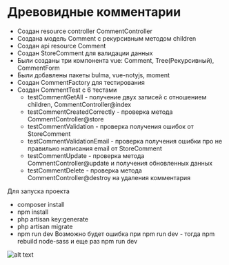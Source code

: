 
# Древовидные комментарии

* Создан resource controller CommentController
* Создана модель Comment с рекурсивным методом children
* Создан api resource Comment 
* Создан StoreComment для валидации данных
* Были созданы три компонента vue: Comment, Tree(Рекурсивный), CommentForm
* Были добавлены пакеты bulma, vue-notyjs, moment
* Создан CommentFactory для тестирования
* Создан CommentTest с 6 тестами 
    - testCommentGetAll -  получение двух записей с отношением children, CommentController@index
    - testCommentCreatedCorrectly - проверка метода CommentController@store
    - testCommentValidation - проверка получения ошибок от StoreComment
    - testCommentValidationEmail - проверка получения ошибки про не правильно написания email от StoreComment
    - testCommentUpdate - проверка метода CommentController@update и получения обновленных данных
    - testCommentDelete - проверка метода CommentController@destroy на удаления комментария 

Для запуска проекта 
* composer install
* npm install
* php artisan key:generate 
* php artisan migrate
* npm run dev
Возможно будет ошибка при npm run dev - тогда npm rebuild node-sass и еще раз npm run dev

![alt text](https://lh3.googleusercontent.com/DqtOmI_H6XSRva2UhE_aG4qlNj9VIu5FKQuSk569KTZpvAPrDHkxTd-XPckka9m1wheW2PkKPBzepvuucaymJcGQujQ1boYPP0qGLJ9QTSrH76vKQUeivh1GKsBfWY_TRQpu_L8ZvfIETMrhtGHf3NoakrfGZ4jnrXrvYM1DXILcj62asWeATflUfHw76z-4ESYt3ul86iV5vHRWkGzoY6jSP3AwE3lt7HfwyQoKBCQNxzr1rR0CeXb1BOj-EX7BNo7zDuMBVXcH357Y6jY-ObUMRWnu9nAnoB6Fnm04jj51EZwLTpbn3t_DiSTwbHE64ClSWXflkEEjYuuwIPalEZlaBrjDS_q80y745uitAodVVSCueNRxH5whdWOkGuAyFanH8kJgs7uDDCD_Nw-W7PZUdRH2iYvjvrZywxuZHi96-v67mRE9nLpaViAVl1Mye2Kgzz-bgWH_gSiTG8WE-l-fTZVCTeH8XmsUxbu4akS_kLFudxIM0pKr5mXchI1bQZCo25FkzNUJVmomRVNi3vxqEJMaJXGjpbL3cLAKUG10VPg7HMYw3tpIwPq28o_nrhdGlw6CpXveLoZPmZvDLA3pAq98JGuGrBa4CJhv=w1490-h1000-no)

